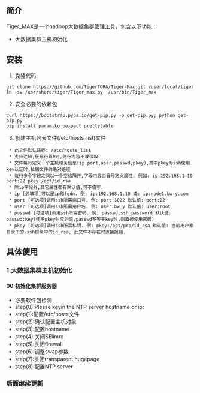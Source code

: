 ## 简介
Tiger_MAX是一个hadoop大数据集群管理工具，包含以下功能：
* 大数据集群主机初始化


## 安装
1. 克隆代码
```
git clone https://github.com/TigerTORA/Tiger-Max.git /user/local/tiger
ln -sv /usr/share/tiger/Tiger_max.py  /usr/bin/Tiger_max
```

2. 安全必要的依赖包
```
curl https://bootstrap.pypa.io/get-pip.py -o get-pip.py; python get-pip.py
pip install paramiko pexpect prettytable
```
3. 创建主机列表文件(/etc/hosts_list)文件
```
 * 此文件默认路径: /etc/hosts_list
 * 支持注释,任意行首#时,此行内容不被读取
 * 文件每行定义一个主机相关信息(ip,port,user,passwd,pkey),其中pkey为ssh使用key认证时,私钥文件的绝对路径
 * 每行多个字段之间以一个空格隔开,字段内容由冒号定义属性. 例如: ip:192.168.1.10 port:22 pkey:/opt/id_rsa
 * 除ip字段外,其它属性都有默认值,可不填写.
 * ip [必填项]可以是ip和fqdn. 例: ip:192.168.1.10 或: ip:node1.bw-y.com
 * port [可选项]调用ssh所需端口号. 例: port:1022 默认值: port:22
 * user [可选项]调用ssh所需用户名. 例: user:bw_y 默认值: user:root
 * passwd [可选项]调用ssh所需密码. 例: passwd:ssh_password 默认值: passwd:key(使用pkey对应的值,passwd不等于key时,则直接使用密码)
 * pkey [可选项]调用ssh所需私钥. 例: pkey:/opt/pro/id_rsa 默认值: 当前用户家目录下的.ssh目录中的id_rsa, 此文件不存在时直接报错.
 ```
## 具体使用
### 1.大数据集群主机初始化
#### 00.初始化集群服务器
  * 必要软件包检测
  * step(0):Plesse keyin the NTP server hostname or ip:
  * step(1):配置/etc/hosts文件
  * step(2):确认配置主机对象
  * step(3):配置hostname
  * step(4):关闭SElinux
  * step(5):关闭firewall
  * step(6):调整swap参数
  * step(7):关闭transparent hugepage
  * step(8):配置NTP server
  
### 后面继续更新
